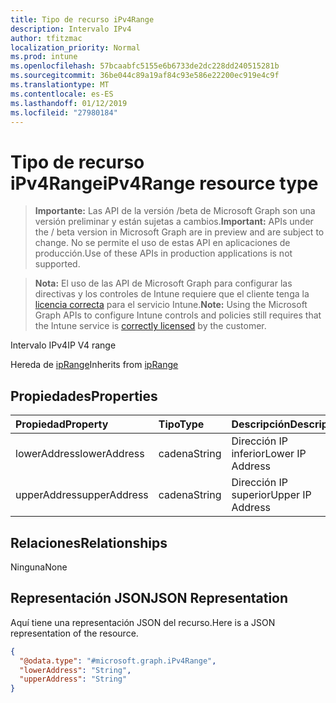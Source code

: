```yaml
---
title: Tipo de recurso iPv4Range
description: Intervalo IPv4
author: tfitzmac
localization_priority: Normal
ms.prod: intune
ms.openlocfilehash: 57bcaabfc5155e6b6733de2dc228dd240515281b
ms.sourcegitcommit: 36be044c89a19af84c93e586e22200ec919e4c9f
ms.translationtype: MT
ms.contentlocale: es-ES
ms.lasthandoff: 01/12/2019
ms.locfileid: "27980184"
---
```

# <a name="ipv4range-resource-type"></a><span data-ttu-id="1834d-103">Tipo de recurso iPv4Range</span><span class="sxs-lookup"><span data-stu-id="1834d-103">iPv4Range resource type</span></span>

> <span data-ttu-id="1834d-104">**Importante:** Las API de la versión /beta de Microsoft Graph son una versión preliminar y están sujetas a cambios.</span><span class="sxs-lookup"><span data-stu-id="1834d-104">**Important:** APIs under the / beta version in Microsoft Graph are in preview and are subject to change.</span></span> <span data-ttu-id="1834d-105">No se permite el uso de estas API en aplicaciones de producción.</span><span class="sxs-lookup"><span data-stu-id="1834d-105">Use of these APIs in production applications is not supported.</span></span>

> <span data-ttu-id="1834d-106">**Nota:** El uso de las API de Microsoft Graph para configurar las directivas y los controles de Intune requiere que el cliente tenga la [licencia correcta](https://go.microsoft.com/fwlink/?linkid=839381) para el servicio Intune.</span><span class="sxs-lookup"><span data-stu-id="1834d-106">**Note:** Using the Microsoft Graph APIs to configure Intune controls and policies still requires that the Intune service is [correctly licensed](https://go.microsoft.com/fwlink/?linkid=839381) by the customer.</span></span>

<span data-ttu-id="1834d-107">Intervalo IPv4</span><span class="sxs-lookup"><span data-stu-id="1834d-107">IP V4 range</span></span>

<span data-ttu-id="1834d-108">Hereda de [ipRange](../resources/intune-shared-iprange.md)</span><span class="sxs-lookup"><span data-stu-id="1834d-108">Inherits from [ipRange](../resources/intune-shared-iprange.md)</span></span>

## <a name="properties"></a><span data-ttu-id="1834d-109">Propiedades</span><span class="sxs-lookup"><span data-stu-id="1834d-109">Properties</span></span>
|<span data-ttu-id="1834d-110">Propiedad</span><span class="sxs-lookup"><span data-stu-id="1834d-110">Property</span></span>|<span data-ttu-id="1834d-111">Tipo</span><span class="sxs-lookup"><span data-stu-id="1834d-111">Type</span></span>|<span data-ttu-id="1834d-112">Descripción</span><span class="sxs-lookup"><span data-stu-id="1834d-112">Description</span></span>|
|:---|:---|:---|
|<span data-ttu-id="1834d-113">lowerAddress</span><span class="sxs-lookup"><span data-stu-id="1834d-113">lowerAddress</span></span>|<span data-ttu-id="1834d-114">cadena</span><span class="sxs-lookup"><span data-stu-id="1834d-114">String</span></span>|<span data-ttu-id="1834d-115">Dirección IP inferior</span><span class="sxs-lookup"><span data-stu-id="1834d-115">Lower IP Address</span></span>|
|<span data-ttu-id="1834d-116">upperAddress</span><span class="sxs-lookup"><span data-stu-id="1834d-116">upperAddress</span></span>|<span data-ttu-id="1834d-117">cadena</span><span class="sxs-lookup"><span data-stu-id="1834d-117">String</span></span>|<span data-ttu-id="1834d-118">Dirección IP superior</span><span class="sxs-lookup"><span data-stu-id="1834d-118">Upper IP Address</span></span>|

## <a name="relationships"></a><span data-ttu-id="1834d-119">Relaciones</span><span class="sxs-lookup"><span data-stu-id="1834d-119">Relationships</span></span>
<span data-ttu-id="1834d-120">Ninguna</span><span class="sxs-lookup"><span data-stu-id="1834d-120">None</span></span>

## <a name="json-representation"></a><span data-ttu-id="1834d-121">Representación JSON</span><span class="sxs-lookup"><span data-stu-id="1834d-121">JSON Representation</span></span>
<span data-ttu-id="1834d-122">Aquí tiene una representación JSON del recurso.</span><span class="sxs-lookup"><span data-stu-id="1834d-122">Here is a JSON representation of the resource.</span></span>
<!-- {
  "blockType": "resource",
  "keyProperty": "id",
  "@odata.type": "microsoft.graph.iPv4Range"
}
-->
``` json
{
  "@odata.type": "#microsoft.graph.iPv4Range",
  "lowerAddress": "String",
  "upperAddress": "String"
}
```



